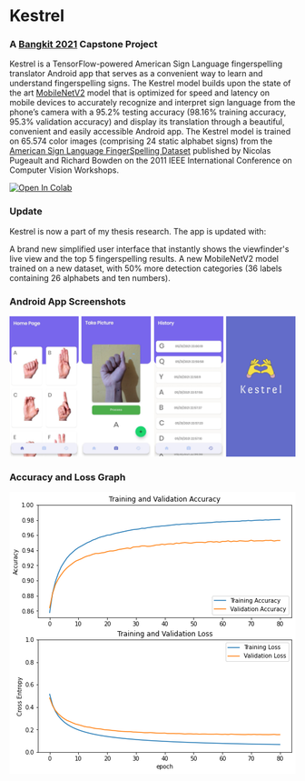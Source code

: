 # Kestrel
### A [Bangkit 2021](https://grow.google/intl/id_id/bangkit/) Capstone Project

Kestrel is a TensorFlow-powered American Sign Language fingerspelling translator Android app that serves as a convenient way to learn and understand fingerspelling signs. The Kestrel model builds upon the state of the art [MobileNetV2](https://arxiv.org/abs/1801.04381) model that is optimized for speed and latency on mobile devices to accurately recognize and interpret sign language from the phone’s camera with a 95.2% testing accuracy (98.16% training accuracy, 95.3% validation accuracy) and display its translation through a beautiful, convenient and easily accessible Android app. The Kestrel model is trained on 65.574 color images (comprising 24 static alphabet signs) from the [American Sign Language FingerSpelling Dataset](https://ieeexplore.ieee.org/document/6130290) published by Nicolas Pugeault and Richard Bowden on the 2011 IEEE International Conference on Computer Vision Workshops.

<a href="https://colab.research.google.com/github/WenzelArifiandi/kestrel/blob/main/TensorFlow/Kestrel%2BModel%2BPure200.ipynb" target="_parent"><img src="https://colab.research.google.com/assets/colab-badge.svg" alt="Open In Colab"/></a>

### Update

Kestrel is now a part of my thesis research. The app is updated with:

A brand new simplified user interface that instantly shows the viewfinder's live view and the top 5 fingerspelling results.
A new MobileNetV2 model trained on a new dataset, with 50% more detection categories (36 labels containing 26 alphabets and ten numbers).

### Android App Screenshots

![Screenshots](assets/Combined.png)

### Accuracy and Loss Graph

![Accuracy](assets/Accuracy.png)
